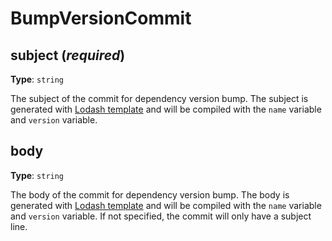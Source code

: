 # BumpVersionCommit

## subject (_required_)

**Type**: `string`

The subject of the commit for dependency version bump.
The subject is generated with [Lodash template][] and will be compiled with the `name` variable and `version` variable.

## body

**Type**: `string`

The body of the commit for dependency version bump.
The body is generated with [Lodash template][] and will be compiled with the `name` variable and `version` variable.
If not specified, the commit will only have a subject line.

[Lodash template]: https://lodash.com/docs#template
